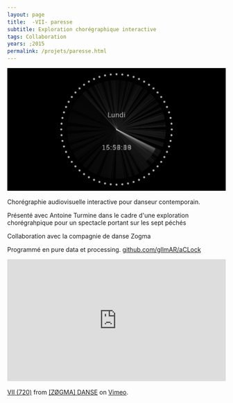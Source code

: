 ```yaml
---
layout: page
title:  -VII- paresse
subtitle: Exploration chorégraphique interactive
tags: Collaboration
years: ;2015
permalink: /projets/paresse.html
---
```

![paresse](../../assets/img/img_paresse_01.jpg)

Chorégraphie audiovisuelle interactive pour danseur contemporain.

Présenté avec Antoine Turmine dans le cadre d'une exploration chorégrahpique pour un spectacle portant sur les sept péchés

Collaboration avec la compagnie de danse Zogma

Programmé en pure data et processing.
[github.com/gllmAR/aCLock](https://github.com/gllmAR/aClock)

<iframe src="https://player.vimeo.com/video/147955644?byline=0&portrait=0" width="100%" height="281" frameborder="0" webkitallowfullscreen mozallowfullscreen allowfullscreen></iframe>
<p><a href="https://vimeo.com/147955644">VII (720)</a> from <a href="https://vimeo.com/user2464308">[Z&Oslash;GMA] DANSE</a> on <a href="https://vimeo.com">Vimeo</a>.</p>
